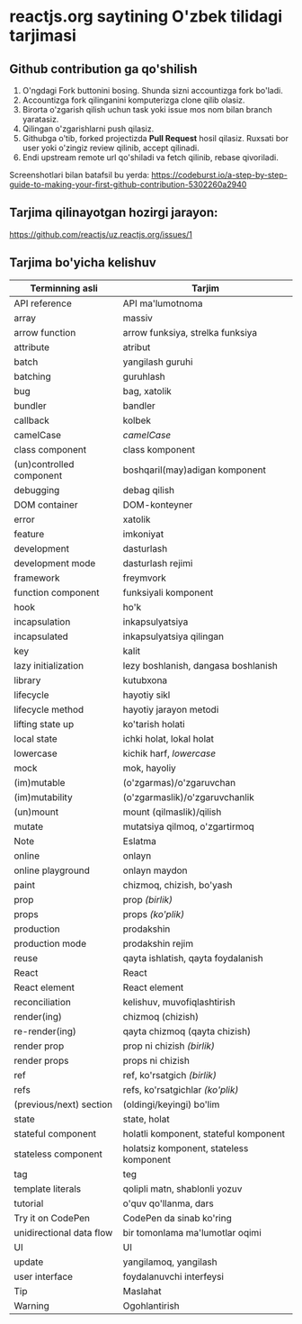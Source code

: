 # reactjs.org saytining O'zbek tilidagi tarjimasi

## Github contribution ga qo'shilish
1. O'ngdagi Fork buttonini bosing. Shunda sizni accountizga fork bo'ladi.
2. Accountizga fork qilinganini komputerizga clone qilib olasiz.
3. Birorta o'zgarish qilish uchun task yoki issue mos nom bilan branch yaratasiz.
4. Qilingan o'zgarishlarni push qilasiz.
5. Githubga o'tib, forked projectizda **Pull Request** hosil qilasiz. Ruxsati bor user yoki o'zingiz review qilinib, accept qilinadi.
6. Endi upstream remote url qo'shiladi va fetch qilinib, rebase qivoriladi.

Screenshotlari bilan batafsil bu yerda: https://codeburst.io/a-step-by-step-guide-to-making-your-first-github-contribution-5302260a2940 


## Tarjima qilinayotgan hozirgi jarayon: 
https://github.com/reactjs/uz.reactjs.org/issues/1

## Tarjima bo'yicha kelishuv

| Terminning asli | Tarjim |
| ------------------ | ---------- |
| API reference | API ma'lumotnoma |
| array | massiv |
| arrow function |  arrow funksiya, strelka funksiya  |
| attribute | atribut |
| batch | yangilash guruhi |
| batching | guruhlash |
| bug | bag, xatolik  |
| bundler | bandler |
| callback | kolbek |
| camelCase | *camelCase* |
| class component | class komponent |
| (un)controlled component | boshqaril(may)adigan komponent |
| debugging | debag qilish |
| DOM container | DOM-konteyner |
| error | xatolik |
| feature | imkoniyat |
| development | dasturlash |
| development mode | dasturlash rejimi |
| framework | freymvork |
| function component | funksiyali komponent |
| hook | ho'k |
| incapsulation | inkapsulyatsiya |
| incapsulated | inkapsulyatsiya qilingan |
| key | kalit |
| lazy initialization | lezy boshlanish, dangasa boshlanish |
| library | kutubxona |
| lifecycle | hayotiy sikl |
| lifecycle method | hayotiy jarayon metodi |
| lifting state up | ko'tarish holati |
| local state | ichki holat, lokal holat |
| lowercase | kichik harf, *lowercase* |
| mock | mok, hayoliy |
| (im)mutable | (o'zgarmas)/o'zgaruvchan |
| (im)mutability | (o'zgarmaslik)/o'zgaruvchanlik |
| (un)mount | mount (qilmaslik)/qilish |
| mutate | mutatsiya qilmoq, o'zgartirmoq |
| Note | Eslatma |
| online | onlayn |
| online playground | onlayn maydon |
| paint | chizmoq, chizish, bo'yash |
| prop | prop *(birlik)* |
| props | props *(ko'plik)* |
| production | prodakshin |
| production mode | prodakshin rejim |
| reuse | qayta ishlatish, qayta foydalanish |
| React | React |
| React element | React element |
| reconciliation | kelishuv, muvofiqlashtirish |
| render(ing) | chizmoq (chizish) |
| re-render(ing) | qayta chizmoq (qayta chizish) |
| render prop | prop ni chizish *(birlik)* |
| render props | props ni chizish |
| ref | ref, ko'rsatgich *(birlik)* |
| refs | refs, ko'rsatgichlar *(ko'plik)* |
| (previous/next) section | (oldingi/keyingi) bo'lim |
| state | state, holat |
| stateful component | holatli komponent, stateful komponent |
| stateless component | holatsiz komponent, stateless komponent |
| tag | teg |
| template literals | qolipli matn, shablonli yozuv |
| tutorial | o'quv qo'llanma, dars |
| Try it on CodePen | CodePen da sinab ko'ring |
| unidirectional data flow | bir tomonlama ma'lumotlar oqimi |
| UI | UI |
| update | yangilamoq, yangilash |
| user interface | foydalanuvchi interfeysi |
| Tip | Maslahat |
| Warning | Ogohlantirish |
